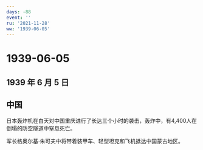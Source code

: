 ```yaml
---
days: -88
event: ''
ru: '2021-11-28'
ww: '1939-06-05'
---
```


# 1939-06-05

## 1939 年 6 月 5 日

## 中国

日本轰炸机在白天对中国重庆进行了长达三个小时的袭击，轰炸中，有4,400人在倒塌的防空隧道中窒息死亡。

军长格奥尔基·朱可夫中将带着装甲车、轻型坦克和飞机抵达中国蒙古地区。